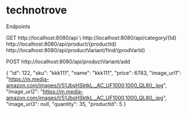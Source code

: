 # technotrove

Endpoints

GET
http://localhost:8080/api \\
http://localhost:8080/api/category/{Id}
http://localhost:8080/api/product/{productId}
http://localhost:8080/api/productVariant/find/{prodVarId}

POST
http://localhost:8080/api/productVariant/add

{
  "id": 122,
  "sku": "kkk111",
    "name": "kkk111",
    "price": 6783,
    "image_url1": "https://m.media-amazon.com/images/I/51JbsHSktkL._AC_UF1000,1000_QL80_.jpg",
    "image_url2": "https://m.media-amazon.com/images/I/51JbsHSktkL._AC_UF1000,1000_QL80_.jpg",
    "image_url3": null,
    "quantity": 35,
    "productId": 5
}
